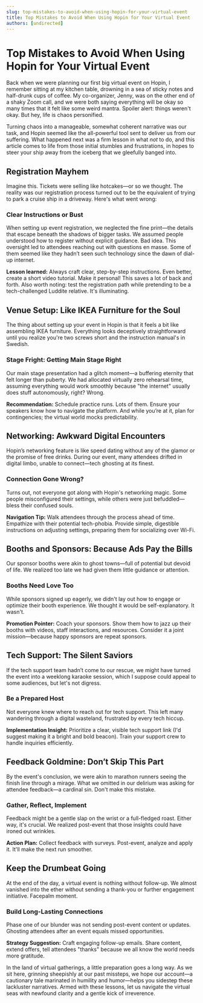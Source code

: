 ```yaml
---
slug: top-mistakes-to-avoid-when-using-hopin-for-your-virtual-event
title: Top Mistakes to Avoid When Using Hopin for Your Virtual Event
authors: [undirected]
---
```



# Top Mistakes to Avoid When Using Hopin for Your Virtual Event

Back when we were planning our first big virtual event on Hopin, I remember sitting at my kitchen table, drowning in a sea of sticky notes and half-drunk cups of coffee. My co-organizer, Jenny, was on the other end of a shaky Zoom call, and we were both saying everything will be okay so many times that it felt like some weird mantra. Spoiler alert: things weren't okay. But hey, life is chaos personified.

Turning chaos into a manageable, somewhat coherent narrative was our task, and Hopin seemed like the all-powerful tool sent to deliver us from our suffering. What happened next was a firm lesson in what *not* to do, and this article comes to life from those initial stumbles and frustrations, in hopes to steer your ship away from the iceberg that we gleefully banged into.

## Registration Mayhem

Imagine this. Tickets were selling like hotcakes—or so we thought. The reality was our registration process turned out to be the equivalent of trying to park a cruise ship in a driveway. Here's what went wrong: 

### Clear Instructions or Bust

When setting up event registration, we neglected the fine print—the details that escape beneath the shadows of bigger tasks. We assumed people understood how to register without explicit guidance. Bad idea. This oversight led to attendees reaching out with questions en masse. Some of them seemed like they hadn’t seen such technology since the dawn of dial-up internet.

**Lesson learned:** Always craft clear, step-by-step instructions. Even better, create a short video tutorial. Make it personal! This saves a lot of back and forth. Also worth noting: test the registration path while pretending to be a tech-challenged Luddite relative. It's illuminating.

## Venue Setup: Like IKEA Furniture for the Soul

The thing about setting up your event in Hopin is that it feels a bit like assembling IKEA furniture. Everything looks deceptively straightforward until you realize you're two screws short and the instruction manual's in Swedish.

### Stage Fright: Getting Main Stage Right

Our main stage presentation had a glitch moment—a buffering eternity that felt longer than puberty. We had allocated virtually zero rehearsal time, assuming everything would work smoothly because "the internet" usually does stuff autonomously, right? Wrong.

**Recommendation:** Schedule practice runs. Lots of them. Ensure your speakers know how to navigate the platform. And while you’re at it, plan for contingencies; the virtual world mocks predictability. 

## Networking: Awkward Digital Encounters

Hopin’s networking feature is like speed dating without any of the glamor or the promise of free drinks. During our event, many attendees drifted in digital limbo, unable to connect—tech ghosting at its finest.

### Connection Gone Wrong?

Turns out, not everyone got along with Hopin's networking magic. Some people misconfigured their settings, while others were just befuddled—bless their confused souls.

**Navigation Tip:** Walk attendees through the process ahead of time. Empathize with their potential tech-phobia. Provide simple, digestible instructions on adjusting settings, preparing them for socializing over Wi-Fi.

## Booths and Sponsors: Because Ads Pay the Bills

Our sponsor booths were akin to ghost towns—full of potential but devoid of life. We realized too late we had given them little guidance or attention.

### Booths Need Love Too

While sponsors signed up eagerly, we didn't lay out how to engage or optimize their booth experience. We thought it would be self-explanatory. It wasn't.

**Promotion Pointer:** Coach your sponsors. Show them how to jazz up their booths with videos, staff interactions, and resources. Consider it a joint mission—because happy sponsors are repeat sponsors.

## Tech Support: The Silent Saviors

If the tech support team hadn’t come to our rescue, we might have turned the event into a weeklong karaoke session, which I suppose could appeal to some audiences, but let's not digress.

### Be a Prepared Host

Not everyone knew where to reach out for tech support. This left many wandering through a digital wasteland, frustrated by every tech hiccup.

**Implementation Insight:** Prioritize a clear, visible tech support link (I'd suggest making it a bright and bold beacon). Train your support crew to handle inquiries efficiently.

## Feedback Goldmine: Don’t Skip This Part

By the event's conclusion, we were akin to marathon runners seeing the finish line through a mirage. What we omitted in our delirium was asking for attendee feedback—a cardinal sin. Don't make this mistake.

### Gather, Reflect, Implement

Feedback might be a gentle slap on the wrist or a full-fledged roast. Either way, it's crucial. We realized post-event that those insights could have ironed out wrinkles.

**Action Plan:** Collect feedback with surveys. Post-event, analyze and apply it. It'll make the next run smoother.

## Keep the Drumbeat Going

At the end of the day, a virtual event is nothing without follow-up. We almost vanished into the ether without sending a thank-you or further engagement initiative. Facepalm moment.

### Build Long-Lasting Connections

Phase one of our blunder was not sending post-event content or updates. Ghosting attendees after an event equals missed opportunities.

**Strategy Suggestion:** Craft engaging follow-up emails. Share content, extend offers, tell attendees "thanks" because we all know the world needs more gratitude.

In the land of virtual gatherings, a little preparation goes a long way. As we sit here, grinning sheepishly at our past missteps, we hope our account—a cautionary tale marinated in humility and humor—helps you sidestep these lackluster narratives. Armed with these lessons, let us navigate the virtual seas with newfound clarity and a gentle kick of irreverence.
